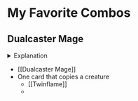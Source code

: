 # My Favorite Combos

## Dualcaster Mage

<details> <summary>Explanation</summary>
  
Prerequisites

- Dualcaster Mage and Twinflame in hand.
- At least one creature on the battlefield.
- 2RRR available.

Steps

1. Cast a spell that can copy target creature.
2. Holding priority, cast [[Dualcaster Mage]] by paying 1RR.
3. Dualcaster Mage enters the battlefield, copying the spell from step 1.
4. Resolve the copied spell, creating a token copy of Dualcaster Mage.
5. Repeat from step 3.

Results

- Infinite creature tokens with haste.
- Infinite ETB.
- Infinite magecraft triggers.

</details>

- [[Dualcaster Mage]]
- One card that copies a creature
  - [[Twinflame]]
  - 

